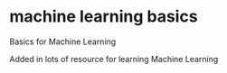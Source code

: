 # machine learning basics
Basics for Machine Learning


Added in lots of resource for learning Machine Learning
